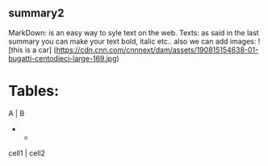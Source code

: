 ## summary2
MarkDown: is an easy way to syle text on the web.
Texts: as said in the last summary you can make your text bold, italic etc..
also we can add images: ![this is a car] (https://cdn.cnn.com/cnnnext/dam/assets/190815154638-01-bugatti-centodieci-large-169.jpg)
# Tables:
A | B 
-   -
cell1 | cell2
